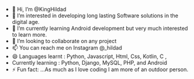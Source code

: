 - 👋 Hi, I’m @KingHildad
- 👀 I’m interested in developing long lasting Software solutions in the digital age.
- 🌱 I’m currently learning Android development but very much interested to learn more.
- 💞️ I’m looking to collaborate on any project 
- 📫 You can reach me on Instagram @_hildad
- 😄 Languages learnt : Python, Javascript, Html, Css, Kotlin, C ,
- Currently learning : Python, Django, MySQL, PHP, and Android
- ⚡ Fun fact: ...As much as I love coding I am more of an outdoor person.

<!---
KingHildad/KingHildad is a ✨ special ✨ repository because its `README.md` (this file) appears on your GitHub profile.
You can click the Preview link to take a look at your changes.
--->
